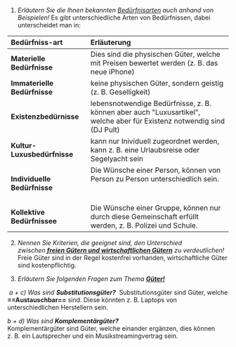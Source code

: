 1. *Erläutern Sie die Ihnen bekannten [Bedürfnisarten](https://gpb-digital.de/pluginfile.php/3554/mod_assign/intro/Bed%C3%BCrfnisG%C3%BCterarten.pdf) auch anhand von Beispielen!*
	Es gibt unterschiedliche Arten von Bedürfnissen, dabei unterscheidet man in:

| Bedürfniss-art               | Erläuterung                                                                                                            |
| :--------------------------- | :--------------------------------------------------------------------------------------------------------------------- |
| **Materielle Bedürfnisse**   | Dies sind die physischen Güter, welche mit Preisen bewertet werden (z. B. das neue iPhone)                             |
| **Immaterielle Bedürfnisse** | keine physischen Güter, sondern geistig (z. B. Geselligkeit)                                                           |
| **Existenzbedürnisse**       | lebensnotwendige Bedürfnisse, z. B. können aber auch "Luxusartikel", welche aber für Existenz notwendig sind (DJ Pult) |
| **Kultur- Luxusbedürfnisse** | kann nur Inividuell zugeordnet werden, kann z. B. eine Urlaubsreise oder Segelyacht sein                               |
| **Individuelle Bedürfnisse** | Die Wünsche einer Person, können von Person zu Person unterschiedlich sein.<br><br><br>                                |
| **Kollektive Bedürfnissee**  | Die Wünsche einer Gruppe, können nur durch diese Gemeinschaft erfüllt werden, z. B. Polizei und Schule.                |

2. *Nennen Sie Kriterien, die geeignet sind, den Unterschied zwischen **[freien Gütern und wirtschaftlichen Gütern](https://gpb-digital.de/pluginfile.php/3554/mod_assign/intro/Bed%C3%BCrfnisG%C3%BCterarten%20%281%29.pdf)** zu verdeutlichen!*
	Freie Güter sind in der Regel kostenfrei vorhanden, wirtschaftliche Güter sind kostenpflichtig.
	
3. *Erläutern Sie folgenden Fragen zum Thema **[Güter!](https://gpb-digital.de/pluginfile.php/3554/mod_assign/intro/Bed%C3%BCrfnisG%C3%BCterarten%20%282%29.pdf)***

 *a + c) Was sind **Substitutionsgüter?***
	 Substitutionsgüter sind Güter, welche **==Austauschbar==** sind. Diese könnten z. B. Laptops von unterschiedlichen Herstellern sein.  

*b + d) Was sind **Komplementärgüter?***  
	Komplementärgüter sind Güter, welche einander ergänzen, dies können z. B. ein Lautsprecher und ein Musikstreamingvertrag sein. 

